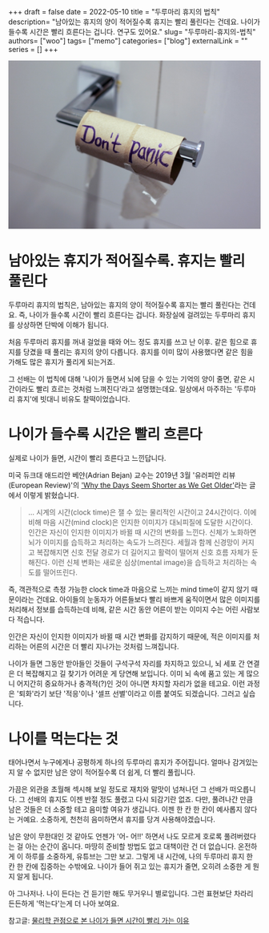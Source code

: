 +++
draft = false
date = 2022-05-10
title = "두루마리 휴지의 법칙"
description= "남아있는 휴지의 양이 적어질수록 휴지는 빨리 풀린다는 건데요. 나이가 들수록 시간은 빨리 흐른다는 겁니다. 연구도 있어요."
slug= "두루마리-휴지의-법칙"
authors= ["woo"]
tags= ["memo"]
categories= ["blog"]
externalLink = ""
series = []
+++



![](/images/toiletpaper.jpeg)

# 남아있는 휴지가 적어질수록. 휴지는 빨리 풀린다
두루마리 휴지의 법칙은, 남아있는 휴지의 양이 적어질수록 휴지는 빨리 풀린다는 건데요. 즉, 나이가 들수록 시간이 빨리 흐른다는 겁니다. 화장실에 걸려있는 두루마리 휴지를 상상하면 단박에 이해가 됩니다.

처음 두루마리 휴지를 꺼내 걸었을 때와 어느 정도 휴지를 쓰고 난 이후. 같은 힘으로 휴지를 당겼을 때 풀리는 휴지의 양이 다릅니다. 휴지를 이미 많이 사용했다면 같은 힘을 가해도 많은 휴지가 풀리게 되는거죠.

그 선배는 이 법칙에 대해 '나이가 들면서 뇌에 담을 수 있는 기억의 양이 줄면, 같은 시간이라도 빨리 흐르는 것처럼 느껴진다'라고 설명했는데요. 일상에서 마주하는 '두루마리 휴지'에 빗대니 비유도 찰떡이었습니다.

# 나이가 들수록 시간은 빨리 흐른다
실제로 나이가 들면, 시간이 빨리 흐른다고 느낀답니다.

미국 듀크대 애드리안 베얀(Adrian Bejan) 교수는 2019년 3월 '유러피안 리뷰(European Review)'의 ['Why the Days Seem Shorter as We Get Older'](https://www.cambridge.org/core/journals/european-review/article/why-the-days-seem-shorter-as-we-get-older/2CB8EC9B0B30537230C7442B826E42F1?ref=wooworks.io)라는 글에서 이렇게 밝혔습니다.

>... 시계의 시간(clock time)은 잴 수 있는 물리적인 시간이고 24시간이다. 이에 비해 마음 시간(mind clock)은 인지한 이미지가 대뇌피질에 도달한 시간이다. 인간은 자신이 인지한 이미지가 바뀔 때 시간의 변화를 느낀다. 신체가 노화하면 뇌가 이미지를 습득하고 처리하는 속도가 느려진다. 세월과 함께 신경망이 커지고 복잡해지면 신호 전달 경로가 더 길어지고 활력이 떨어져 신호 흐름 자체가 둔해진다. 이런 신체 변화는 새로운 심상(mental image)을 습득하고 처리하는 속도를 떨어뜨린다.

즉, 객관적으로 측정 가능한 clock time과 마음으로 느끼는 mind time이 같지 않기 때문이라는 건데요. 아이들의 눈동자가 어른들보다 빨리 바쁘게 움직이면서 많은 이미지를 처리해서 정보를 습득하는데 비해, 같은 시간 동안 어른이 받는 이미지 수는 어린 사람보다 적습니다.

인간은 자신이 인지한 이미지가 바뀔 때 시간 변화를 감지하기 때문에, 적은 이미지를 처리하는 어른의 시간은 더 빨리 지나가는 것처럼 느껴집니다.

나이가 들면 그동안 받아들인 것들이 구석구석 자리를 차지하고 있으니, 뇌 세포 간 연결은 더 복잡해지고 길 찾기가 어려운 게 당연해 보입니다. 이미 뇌 속에 품고 있는 게 많으니 어지간히 중요하거나 충격적(?)인 것이 아니면 차지할 자리가 없을 테고요. 이런 과정은 '퇴화'라기 보단 '적응'이나 '셀프 선별'이라고 이름 붙여도 되겠습니다. 그러고 싶습니다.

# 나이를 먹는다는 것
태어나면서 누구에게나 공평하게 하나의 두루마리 휴지가 주어집니다. 얼마나 감겨있는지 알 수 없지만 남은 양이 적어질수록 더 쉽게, 더 빨리 풀립니다.

가끔은 외관을 초월해 섹시해 보일 정도로 재치와 말맛이 넘쳐나던 그 선배가 떠오릅니다. 그 선배의 휴지도 이젠 반절 정도 풀렸고 다시 되감기란 없죠. 다만, 풀려나간 만큼 남은 것들은 더 소중할 테고 음미할 여유가 생깁니다. 이젠 한 칸 한 칸이 예사롭지 않다는 거예요. 소중하게, 천천히 음미하면서 휴지를 당겨 사용해야겠습니다.

남은 양이 무한대인 것 같아도 언젠가 '어- 어!!' 하면서 나도 모르게 호로록 풀려버렸다는 걸 아는 순간이 옵니다. 마땅히 준비할 방법도 없고 대책이란 건 더 없습니다. 온전하게 이 하루를 소중하게, 유튜브는 그만 보고. 그렇게 내 시간에, 나의 두루마리 휴지 한 칸 한 칸에 집중하는 수밖에요. 나이가 들어 쥐고 있는 휴지가 줄면, 오히려 소중한 게 뭔지 알게 됩니다.

아 그나저나. 나이 든다는 건 듣기만 해도 무거우니 별로입니다. 그런 표현보단 차라리 든든하게 '먹는다'는게 더 나아 보여요.


참고글: [물리학 관점으로 본 나이가 들면 시간이 빨리 가는 이유](https://m.medigatenews.com/news/1092340683?ref=wooworks.io)